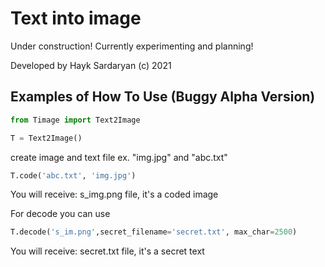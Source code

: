 # Text into image

Under construction!  Currently experimenting and planning!

Developed by Hayk Sardaryan (c) 2021

## Examples of How To Use (Buggy Alpha Version)


```python
from Timage import Text2Image

T = Text2Image()
```
create image and text file ex. "img.jpg" and "abc.txt" 
```python
T.code('abc.txt', 'img.jpg')
```

You will receive: s_img.png file, it's a coded image

For decode you can use
```python
T.decode('s_im.png',secret_filename='secret.txt', max_char=2500)
```
You will receive: secret.txt file, it's a secret text

